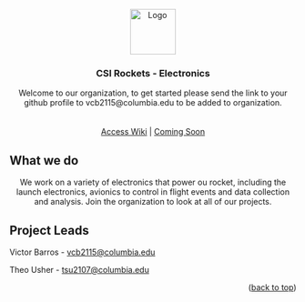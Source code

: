 <div id="top"></div>


<!-- PROJECT LOGO -->
<br />
<div align="center">
  <a href="https://github.com/CSI-Rockets-Eletronics/GroundStationServer">
    <img src="https://avatars.githubusercontent.com/u/91352917?s=400&u=3c77960d62926a34507d7c9d3185588a27539205&v=4" alt="Logo" width="80" height="80">
  </a>

<h3 align="center">CSI Rockets - Electronics</h3>

  <p align="center">
    Welcome to our organization, to get started please send the link to your github profile to vcb2115@columbia.edu to be added to organization.
    <br />
    <br />
    <br />
    <a href="https://github.com/CSI-Rockets-Eletronics/Home/wiki">Access Wiki</a>
      | 
    <a href="">Coming Soon</a>
  </p>
</div>

## What we do

  <p align="center">
    We work on a variety of electronics that power ou rocket, including the launch electronics, avionics to control in flight events and data collection and analysis. Join the organization to look at all of our projects.
    <br />
  </p>

<!-- CONTACT -->

## Project Leads

Victor Barros - vcb2115@columbia.edu

Theo Usher - tsu2107@columbia.edu

<p align="right">(<a href="#top">back to top</a>)</p>

